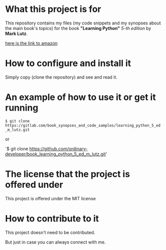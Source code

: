 What this project is for
========================


 This repository contains my files (my code snippets and my synopses about the main book's topics) 
 for the book **"Learning Python"** *5-th edition* by **Mark Lutz**.
 
 [here is the link to amazon](http://www.amazon.com/Learning-Python-Edition-Mark-Lutz/dp/1449355730/ref=pd_sim_14_1?ie=UTF8&refRID=12BMSV7RJTT2MTRS6E5A) 




How to configure and install it 
===============================

 
 Simply copy (clone the repository) and see and read it.



 
An example of how to use it or get it running
=============================================

 
 `$ git clone https://gitlab.com/book_synopses_and_code_samples/learning_python_5_ed_m_lutz.git`

  or

 `$ git clone https://github.com/ordinary-developer/book_learning_python_5_ed_m_lutz.git'



 
The license that the project is offered under
=============================================


 This project is offered under the MIT license




How to contribute to it 
=======================
 

 This project doesn't need to be contributed.

 But just in case you can always connect with me.